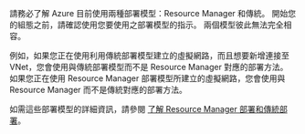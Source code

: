 請務必了解 Azure 目前使用兩種部署模型：Resource Manager 和傳統。 開始您的組態之前，請確認使用您要使用之部署模型的指示。 兩個模型彼此無法完全相容。

例如，如果您正在使用利用傳統部署模型建立的虛擬網路，而且想要新增連接至 VNet，您會使用與傳統部署模型而不是 Resource Manager 對應的部署方法。 如果您正在使用 Resource Manager 部署模型所建立的虛擬網路，您會使用與 Resource Manager 而不是傳統對應的部署方法。

如需這些部署模型的詳細資訊，請參閱 [了解 Resource Manager 部署和傳統部署](../articles/resource-manager-deployment-model.md)。



<!--HONumber=Nov16_HO2-->


